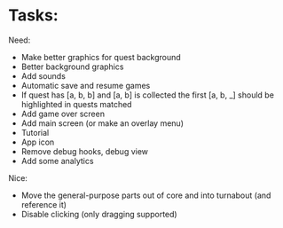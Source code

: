 
# Tasks:

Need:
* Make better graphics for quest background
* Better background graphics
* Add sounds
* Automatic save and resume games
* If quest has [a, b, b] and [a, b] is collected the first [a, b, _] should be highlighted in quests matched
* Add game over screen
* Add main screen (or make an overlay menu)
* Tutorial
* App icon
* Remove debug hooks, debug view
* Add some analytics

Nice:
* Move the general-purpose parts out of core and into turnabout (and reference it)
* Disable clicking (only dragging supported)